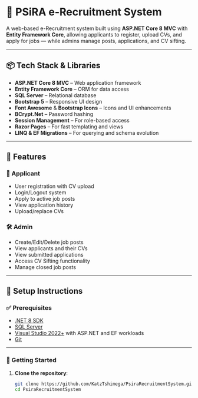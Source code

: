 # 📄 PSiRA e-Recruitment System

A web-based e-Recruitment system built using **ASP.NET Core 8 MVC** with **Entity Framework Core**, allowing applicants to register, upload CVs, and apply for jobs — while admins manage posts, applications, and CV sifting.

---

## 📦 Tech Stack & Libraries

- **ASP.NET Core 8 MVC** – Web application framework
- **Entity Framework Core** – ORM for data access
- **SQL Server** – Relational database
- **Bootstrap 5** – Responsive UI design
- **Font Awesome** & **Bootstrap Icons** – Icons and UI enhancements
- **BCrypt.Net** – Password hashing
- **Session Management** – For role-based access
- **Razor Pages** – For fast templating and views
- **LINQ & EF Migrations** – For querying and schema evolution

---

## 🧰 Features

### 👥 Applicant
- User registration with CV upload
- Login/Logout system
- Apply to active job posts
- View application history
- Upload/replace CVs

### 🛠 Admin
- Create/Edit/Delete job posts
- View applicants and their CVs
- View submitted applications
- Access CV Sifting functionality
- Manage closed job posts

---

## 🚀 Setup Instructions

### ✅ Prerequisites

- [.NET 8 SDK](https://dotnet.microsoft.com/en-us/download/dotnet/8.0)
- [SQL Server](https://www.microsoft.com/en-us/sql-server/sql-server-downloads)
- [Visual Studio 2022+](https://visualstudio.microsoft.com/) with ASP.NET and EF workloads
- [Git](https://git-scm.com/)

---

### 🔧 Getting Started

1. **Clone the repository**:
   ```bash
   git clone https://github.com/KatzTshimega/PsiraRecruitmentSystem.git
   cd PsiraRecruitmentSystem

